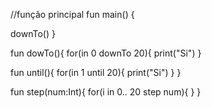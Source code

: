 
//função principal
fun main() {

downTo()
}

fun dowTo(){
    for(in 0 downTo 20){
    print("Si")
}

fun until(){
    for(in 1 until 20){
    print("Si")
 }
}

fun step(num:Int){
    for(i in 0.. 20 step num){
 }
}
